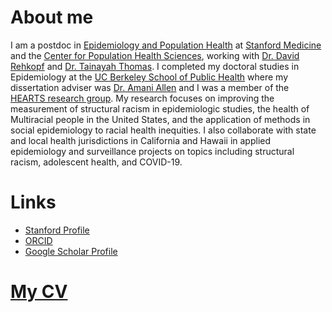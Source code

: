 # About me
I am a postdoc in [Epidemiology and Population Health](https://med.stanford.edu/epidemiology-dept.html) at [Stanford Medicine](https://med.stanford.edu/) and the [Center for Population Health Sciences](https://med.stanford.edu/phs.html), working with [Dr. David Rehkopf](https://profiles.stanford.edu/david-rehkopf) and [Dr. Tainayah Thomas](https://profiles.stanford.edu/tainayah-thomas). I completed my doctoral studies in Epidemiology at the [UC Berkeley School of Public Health](https://publichealth.berkeley.edu/) where my dissertation adviser was [Dr. Amani Allen](https://publichealth.berkeley.edu/people/amani-allen/) and I was a member of the [HEARTS research group](https://publichealth.berkeley.edu/research/hearts-research-group/). My research focuses on improving the measurement of structural racism in epidemiologic studies, the health of Multiracial people in the United States, and the application of methods in social epidemiology to racial health inequities. I also collaborate with state and local health jurisdictions in California and Hawaii in applied epidemiology and surveillance projects on topics including structural racism, adolescent health, and COVID-19.

# Links
- [Stanford Profile](https://profiles.stanford.edu/lamhine)
- [ORCID](https://orcid.org/0000-0001-9040-2991)
- [Google Scholar Profile](https://scholar.google.com/citations?user=RO5T7CQAAAAJ)

# [My CV](https://github.com/lamhine/lamhine.github.io/blob/2684471d5d3309d34d364d45c6c44e61c96b2fd5/assets/docs/Lam-Hine%2C%20Tracy%20CV%202023-04.pdf)
